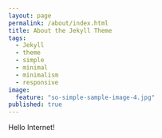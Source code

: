 ```yaml
---
layout: page
permalink: /about/index.html
title: About the Jekyll Theme
tags: 
  - Jekyll
  - theme
  - simple
  - minimal
  - minimalism
  - responsive
image: 
  feature: "so-simple-sample-image-4.jpg"
published: true
---
```


Hello Internet!

